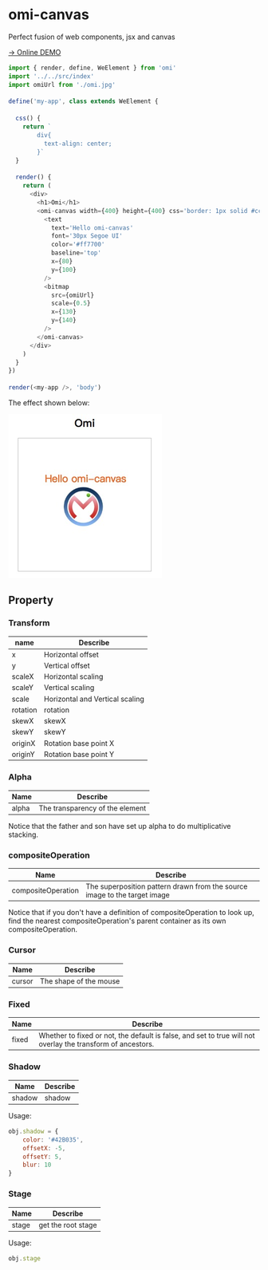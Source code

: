 # omi-canvas

Perfect fusion of web components, jsx and canvas

[→ Online DEMO](http://tencent.github.io/omi/packages/omi-canvas/examples/simple/)

```js
import { render, define, WeElement } from 'omi'
import '../../src/index'
import omiUrl from './omi.jpg'

define('my-app', class extends WeElement {

  css() {
    return `
        div{
          text-align: center;
        }`
  }

  render() {
    return (
      <div>
        <h1>Omi</h1>
        <omi-canvas width={400} height={400} css='border: 1px solid #ccc;'>
          <text
            text='Hello omi-canvas'
            font='30px Segoe UI'
            color='#ff7700'
            baseline='top'
            x={80}
            y={100}
          />
          <bitmap
            src={omiUrl}
            scale={0.5}
            x={130}
            y={140}
          />
        </omi-canvas>
      </div>
    )
  }
})

render(<my-app />, 'body')
```

The effect shown below:

![](./assets/omi-canvas.jpg)

## Property

### Transform

|name      |Describe   |
|---|---|
| x | Horizontal offset |
| y | Vertical offset |
| scaleX | Horizontal scaling |
| scaleY | Vertical scaling |
| scale | Horizontal and Vertical scaling |
| rotation | rotation |
| skewX | skewX |
| skewY | skewY |
| originX |Rotation base point X |
| originY | Rotation base point Y |

### Alpha

|Name      |Describe   |
|---|---|
| alpha | The transparency of the element |

Notice that the father and son have set up alpha to do multiplicative stacking.

### compositeOperation 

|Name      |Describe   |
|---|---|
| compositeOperation | The superposition pattern drawn from the source image to the target image |

Notice that if you don't have a definition of compositeOperation to look up, find the nearest compositeOperation's parent container as its own compositeOperation.

### Cursor

|Name      |Describe   |
|---|---|
| cursor | The shape of the mouse |

### Fixed

|Name      |Describe   |
|---|---|
| fixed | Whether to fixed or not, the default is false, and set to true will not overlay the transform of ancestors. |

### Shadow

|Name      |Describe   |
|---|---|
| shadow | shadow|

Usage:

```js
obj.shadow = {
    color: '#42B035',
    offsetX: -5,
    offsetY: 5,
    blur: 10
}
```

### Stage

|Name      |Describe   |
|---|---|
| stage | get the root stage|

Usage:

```js
obj.stage
```
